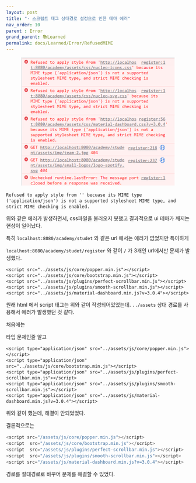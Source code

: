 ```yaml
---
layout: post
title: "· 스크립트 태그 상대경로 설정으로 인한 테마 에러"
nav_order: 10
parent : Error
grand_parent: 📚Learned
permalink: docs/Learned/Error/RefusedMIME
---
```


<p align="center">
<img src="https://raw.githubusercontent.com/buinq/imageServer/main/img/image-20230128143351819.png" alt="image-20230128143351819" style="zoom:80%;" />
</p>

```
Refused to apply style from '' becuase its MIME type ('application/json') is not a supported stylesheet MIME type, and strict MIME checking is enabled.
```

위와 같은 에러가 발생하면서, css파일을 불러오지 봇했고 결과적으로 ui 테마가 깨지는 현상이 일어났다.

특히 `localhost:8080/academy/studet` 와 같은 url 에서는 에러가 없었지만 특이하게

`localhost:8080/academy/studet/register` 와 같이 `/` 가 3개인 url에서만 문제가 발생했다.

```
<script src="../assets/js/core/popper.min.js"></script>
<script src="../assets/js/core/bootstrap.min.js"></script>
<script src="../assets/js/plugins/perfect-scrollbar.min.js"></script>
<script src="../assets/js/plugins/smooth-scrollbar.min.js"></script>
<script src="../assets/js/material-dashboard.min.js?v=3.0.4"></script>
```

원래 html 에서 script 태그는 위와 같이 작성되어있었는데. `../assets` 상대 경로를 사용해서 에러가 발생했던 것 같다.

처음에는

타입 문제인줄 알고

```
<script type="application/json" src="../assets/js/core/popper.min.js"></script>
<script type="application/json" src="../assets/js/core/bootstrap.min.js"></script>
<script type="application/json" src="../assets/js/plugins/perfect-scrollbar.min.js"></script>
<script type="application/json" src="../assets/js/plugins/smooth-scrollbar.min.js"></script>
<script type="application/json" src="../assets/js/material-dashboard.min.js?v=3.0.4"></script>
```

위와 같이 했는데, 해결이 안되었었다.

결론적으로는

```java
<script src="/assets/js/core/popper.min.js"></script>
<script  src="/assets/js/core/bootstrap.min.js"></script>
<script  src="/assets/js/plugins/perfect-scrollbar.min.js"></script>
<script  src="/assets/js/plugins/smooth-scrollbar.min.js"></script>
<script src="/assets/js/material-dashboard.min.js?v=3.0.4"></script>
```

경로를 절대경로로 바꾸어 문제를 해결할 수 있었다.